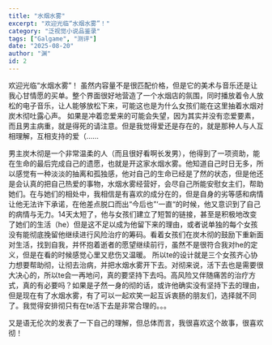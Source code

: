 ```yaml
---
title: "水烟水雾"
excerpt: "欢迎光临“水烟水雾”！"
category: "泛视觉小说品鉴录"
tags: ["Galgame", "测评"]
date: "2025-08-20"
author: "渊"
id: 2
---
```

欢迎光临“水烟水雾”！
虽然内容量不是很匹配价格，但是它的美术与音乐还是让我心甘情愿的买单。整个界面很好地营造了一个水烟店的氛围，同时播放着令人放松的电子音乐，让人能够放松下来，可能这也是为什么女孩们能在这里抽着水烟对炭木彻吐露心声。
如果是冲着恋爱来的可能会失望，因为其实并没有恋爱要素，而且男主病重，就是得死的请注意。但是我觉得爱还是存在的，就是那种人与人互相理解，互相支持的爱（……

男主炭木彻是一个非常温柔的人（而且很好看啊长发男），他得到了一项资助，能在生命的最后完成自己的遗愿，也就是开这家水烟水雾。他知道自己时日无多，所以感觉有一种淡淡的抽离和孤独感，他对自己的生命已经是了然的状态，但是他还是会认真的把自己热爱的事物，水烟水雾经营好，会尽自己所能安慰女主们，帮助她们。在与她们的相处中，我相信是有喜欢的成分在的，但是自身的劣等感和病情让他无法许下承诺，在他差点脱口而出“今后也”‘一直“的时候，他又意识到了自己的病情与无力。14天太短了，他与女孩们建立了短暂的链接，甚至是积极地改变了她们的生活（he）但是这不足以成为他留下来的理由，或者说单独的每个女孩没有能彻底挽留他继续进行风险治疗的筹码。看着女孩们在炭木彻的鼓励下重新面对生活，找到自我，并怀抱着逝者的愿望继续前行，虽然不是很符合我对he的定义，但是在看的时候感觉心里又悲伤又温暖。
所以te的设计就是三个女孩齐心协力想要帮助彻，让彻去治病，并把水烟水雾开下去。对彻来说，活下去也是需要很大决心的，所以te会一再地问，真的要坚持下去吗。高风险又伴随痛苦的治疗方式，真的有必要吗？如果是孑然一身的彻的话，或许他确实没有坚持下去的理由，但是现在有了水烟水雾，有了可以一起欢笑一起互诉衷肠的朋友们，选择就不同了。我觉得安排彻只有在te活下去是非常合理的。。。

又是语无伦次的发表了一下自己的理解，但总体而言，我很喜欢这个故事，很喜欢彻！